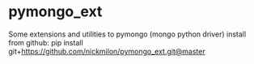 pymongo_ext
===========

Some extensions and utilities to pymongo (mongo python driver)
install from github: pip install git+https://github.com/nickmilon/pymongo_ext.git@master
